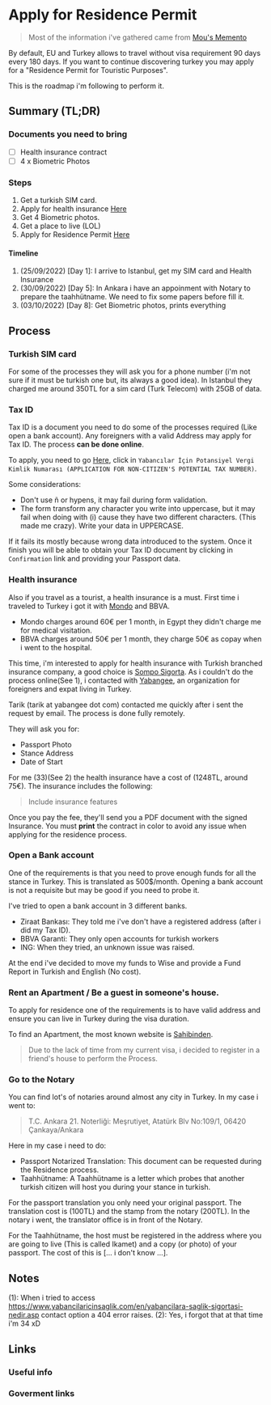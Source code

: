 # Apply for Residence Permit

> Most of the information i've gathered came from [Mou's Memento][2]

By default, EU and Turkey allows to travel without visa requirement 90 days every 180 days. 
If you want to continue discovering turkey you may apply for a "Residence Permit for Touristic Purposes".

This is the roadmap i'm following to perform it.

## Summary (TL;DR)

### Documents you need to bring

- [ ] Health insurance contract
- [ ] 4 x Biometric Photos

### Steps

1. Get a turkish SIM card.
2. Apply for health insurance [Here][7]
3. Get 4 Biometric photos.
4. Get a place to live (LOL)
5. Apply for Residence Permit [Here][6]

#### Timeline

1. (25/09/2022) [Day 1]: I arrive to Istanbul, get my SIM card and Health Insurance
2. (30/09/2022) [Day 5]: In Ankara i have an appoinment with Notary to prepare the taahhütname. We need to fix some papers before fill it.
3. (03/10/2022) [Day 8]: Get Biometric photos, prints everything

## Process

### Turkish SIM card

For some of the processes they will ask you for a phone number (i'm not sure if it must be turkish one but, its always a good idea).
In Istanbul they charged me around 350TL for a sim card (Turk Telecom) with 25GB of data.

### Tax ID

Tax ID is a document you need to do some of the processes required (Like open a bank account). Any foreigners with a valid Address may apply 
for Tax ID. The process **can be done online**.

To apply, you need to go [Here][8], click in `Yabancılar İçin Potansiyel Vergi Kimlik Numarası (APPLICATION FOR NON-CITIZEN'S POTENTIAL TAX NUMBER)`.

Some considerations:

* Don't use ñ or hypens, it may fail during form validation.
* The form transform any character you write into uppercase, but it may fail when doing with (i) cause they have two different characters. (This made me crazy). Write your data in UPPERCASE.

If it fails its mostly because wrong data introduced to the system. Once it finish you will be able to obtain your Tax ID document by 
clicking in `Confirmation` link and providing your Passport data.

### Health insurance

Also if you travel as a tourist, a health insurance is a must. First time i traveled to Turkey i got it with [Mondo][3] and BBVA. 

* Mondo charges around 60€ per 1 month, in Egypt they didn't charge me for medical visitation.
* BBVA charges around 50€ per 1 month, they charge 50€ as copay when i went to the hospital.

This time, i'm interested to apply for health insurance with Turkish branched insurance company, a good choice is [Sompo Sigorta][5]. 
As i couldn't do the process online(See 1), i contacted with [Yabangee][1], an organization for foreigners and expat living in Turkey. 

Tarik (tarik at yabangee dot com) contacted me quickly after i sent the request by email. The process is done fully remotely. 

They will ask you for:

* Passport Photo
* Stance Address
* Date of Start

For me (33)(See 2) the health insurance have a cost of (1248TL, around 75€). The insurance includes the following:

> Include insurance features

Once you pay the fee, they'll send you a PDF document with the signed Insurance. You must **print** the contract in color to avoid any 
issue when applying for the residence process.

### Open a Bank account

One of the requirements is that you need to prove enough funds for all the stance in Turkey. This is translated as 500$/month.
Opening a bank account is not a requisite but may be good if you need to probe it.

I've tried to open a bank account in 3 different banks.

* Ziraat Bankası: They told me i've don't have a registered address (after i did my Tax ID).
* BBVA Garanti: They only open accounts for turkish workers
* ING: When they tried, an unknown issue was raised.

At the end i've decided to move my funds to Wise and provide a Fund Report in Turkish and English (No cost).

### Rent an Apartment / Be a guest in someone's house.

To apply for residence one of the requirements is to have valid address and ensure you can live in Turkey during the visa duration. 

To find an Apartment, the most known website is [Sahibinden][10]. 

> Due to the lack of time from my current visa, i decided to register in a friend's house to perform the Process.

### Go to the Notary

You can find lot's of notaries around almost any city in Turkey. In my case i went to:

> T.C. Ankara 21. Noterliği: Meşrutiyet, Atatürk Blv No:109/1, 06420 Çankaya/Ankara 

Here in my case i need to do:

* Passport Notarized Translation: This document can be requested during the Residence process.
* Taahhütname: A Taahhütname is a letter which probes that another turkish citizen will host you during your stance in turkish.

For the passport translation you only need your original passport. The translation cost is (100TL) and the stamp from the notary (200TL).
In the notary i went, the translator office is in front of the Notary.

For the Taahhütname, the host must be registered in the address where you are going to live (This is called Ikamet) and a copy (or photo) of 
your passport. The cost of this is [... i don't know ...].


## Notes

(1): When i tried to access https://www.yabancilaricinsaglik.com/en/yabancilara-saglik-sigortasi-nedir.asp contact option a 404 error raises.
(2): Yes, i forgot that at that time i'm 34 xD

## Links

### Useful info

[1]: https://yabangee.com/
[2]: https://m0wer.github.io/memento/countries/turkey/legal/touristic_visa/
[3]: https://heymondo.com/
[4]: https://ikamet.com/sigorta
[5]: https://www.somposigorta.com.tr/
[7]: https://yabangee.com/2016/11/residence-permit-health-insurance-a-quick-easy-and-affordable-application-process/
[10]: https://www.sahibinden.com/

### Goverment links

[6]: https://e-ikamet.goc.gov.tr/
[8]: https://ivd.gib.gov.tr
[9]: https://en.goc.gov.tr/about-the-usage-of-photographs-in-residence-permit-application


